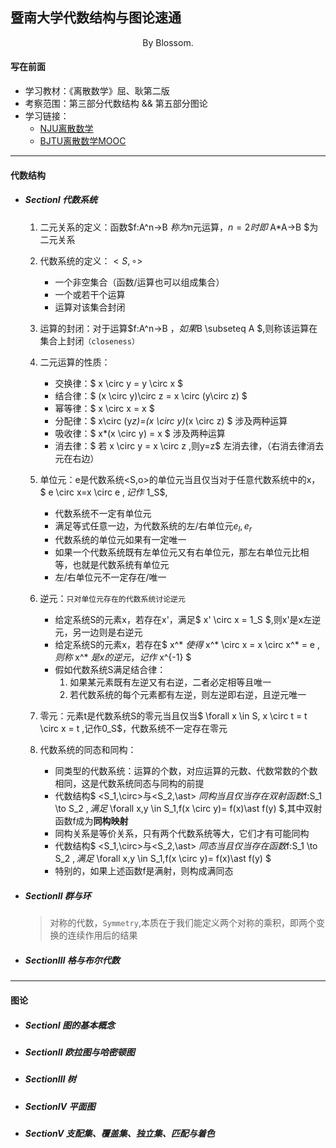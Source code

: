 ## 暨南大学代数结构与图论速通

<center>By Blossom.</center>

#### 写在前面

- 学习教材：《离散数学》屈、耿第二版
- 考察范围：第三部分代数结构 && 第五部分图论
- 学习链接：
  - [NJU离散数学](https://cs.nju.edu.cn/shiyh/DM2017/index.htm)
  - [BJTU离散数学MOOC](https://www.icourse163.org/course/NJTU-1002530017)

---

#### 代数结构

- ##### SectionⅠ 代数系统

    1. 二元关系的定义：函数$f:A^n->B $称为$n元运算$，n=2时即$ A*A->B $为二元关系
    2. 代数系统的定义：$<S,\circ >$
        - 一个非空集合（函数/运算也可以组成集合）
        - 一个或若干个运算
        - 运算对该集合封闭
    3. 运算的封闭：对于运算$f:A^n->B $，如果$B \subseteq A $,则称该运算在集合上封闭`（closeness）`
    4. 二元运算的性质：
        - 交换律：$ x \circ y = y \circ x $
        - 结合律：$ (x \circ y)\circ z = x \circ (y\circ z) $
        - 幂等律：$ x \circ x = x $
        - 分配律：$ x\circ (y*z)=(x \circ y)*(x \circ z) $ 涉及两种运算
        - 吸收律：$ x*(x \circ y) = x $ 涉及两种运算
        - 消去律：$ 若 x \circ y = x \circ z ,则y=z$ 左消去律，（右消去律消去元在右边）

    5. 单位元：e是代数系统<S,o>的单位元当且仅当对于任意代数系统中的x，$ e \circ x=x \circ e $,记作$ 1_S$,
       -  代数系统不一定有单位元
       -  满足等式任意一边，为代数系统的左/右单位元$e_l,e_r$
       -  代数系统的单位元如果有一定唯一
       -  如果一个代数系统既有左单位元又有右单位元，那左右单位元比相等，也就是代数系统有单位元
       -  左/右单位元不一定存在/唯一

    6. 逆元：`只对单位元存在的代数系统讨论逆元`
       - 给定系统S的元素x，若存在x'，满足$ x' \circ x = 1_S $,则x'是x左逆元，另一边则是右逆元
       - 给定系统S的元素x，若存在$ x^*  $使得$ x^* \circ x = x \circ x^* = e $,则称$ x^*  $是x的逆元，记作$ x^{-1} $
       - 假如代数系统S满足结合律：
            1. 如果某元素既有左逆又有右逆，二者必定相等且唯一
            2. 若代数系统的每个元素都有左逆，则左逆即右逆，且逆元唯一

    7. 零元：元素t是代数系统S的零元当且仅当$ \forall x \in S, x \circ t = t \circ x = t ,记作0_S$，代数系统不一定存在零元

    8. 代数系统的同态和同构：
        - 同类型的代数系统：运算的个数，对应运算的元数、代数常数的个数相同，这是代数系统同态与同构的前提
        - 代数结构$ <S_1,\circ>与<S_2,\ast> $同构当且仅当存在双射函数$f:S_1 \to S_2 $,满足$ \forall x,y \in S_1,f(x \circ y)= f(x)\ast f(y) $,其中双射函数f成为**同构映射**
        - 同构关系是等价关系，只有两个代数系统等大，它们才有可能同构
        - 代数结构$ <S_1,\circ>与<S_2,\ast> $同态当且仅当存在函数$f:S_1 \to S_2 $,满足$ \forall x,y \in S_1,f(x \circ y)= f(x)\ast f(y) $
        - 特别的，如果上述函数f是满射，则构成满同态
<!-- 
    $$  求极限\lim_{x \to 0}{(\frac{1}{\sin^2x}-\frac{1}{x^2})} $$ -->


- ##### SectionⅡ 群与环
  > 对称的代数，`Symmetry`,本质在于我们能定义两个对称的乘积，即两个变换的连续作用后的结果


- ##### SectionⅢ 格与布尔代数

---

#### 图论

- ##### SectionⅠ 图的基本概念



- ##### SectionⅡ 欧拉图与哈密顿图



- ##### SectionⅢ 树



- ##### SectionⅣ 平面图



- ##### SectionⅤ 支配集、覆盖集、独立集、匹配与着色

